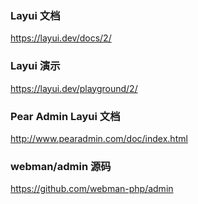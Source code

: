 ### Layui 文档
https://layui.dev/docs/2/

### Layui 演示
https://layui.dev/playground/2/

### Pear Admin Layui 文档
http://www.pearadmin.com/doc/index.html

### webman/admin 源码
https://github.com/webman-php/admin 
